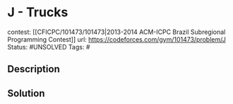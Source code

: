 # J - Trucks

contest: [[CFICPC/101473/101473|2013-2014 ACM-ICPC Brazil Subregional Programming Contest]]
url: https://codeforces.com/gym/101473/problem/J
Status: #UNSOLVED
Tags: #

## Description

## Solution

